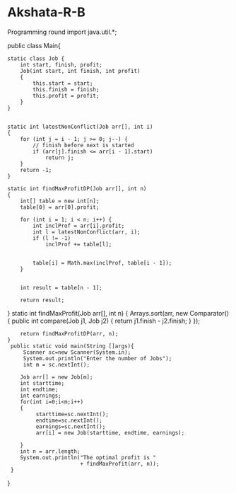 # Akshata-R-B
Programming round
import java.util.*;

public class Main{
   
    static class Job {
        int start, finish, profit;
        Job(int start, int finish, int profit)
        {
            this.start = start;
            this.finish = finish;
            this.profit = profit;
        }
    }
 

    static int latestNonConflict(Job arr[], int i)
    {
        for (int j = i - 1; j >= 0; j--) {
            // finish before next is started
            if (arr[j].finish <= arr[i - 1].start)
                return j;
        }
        return -1;
    }
 
    static int findMaxProfitDP(Job arr[], int n)
    {
        int[] table = new int[n];
        table[0] = arr[0].profit;
 
        for (int i = 1; i < n; i++) {
            int inclProf = arr[i].profit;
            int l = latestNonConflict(arr, i);
            if (l != -1)
                inclProf += table[l];
 
         
            table[i] = Math.max(inclProf, table[i - 1]);
        }
 
       
        int result = table[n - 1];
 
        return result;
}
static int findMaxProfit(Job arr[], int n)
    {
        Arrays.sort(arr, new Comparator<Job>() {
            public int compare(Job j1, Job j2)
            {
                return j1.finish - j2.finish;
            }
        });
 
        return findMaxProfitDP(arr, n);
    }
     public static void main(String []args){
         Scanner sc=new Scanner(System.in);
         System.out.println("Enter the number of Jobs");
         int m = sc.nextInt();
       
        Job arr[] = new Job[m];
        int starttime;
        int endtime;
        int earnings;
        for(int i=0;i<m;i++)
        {
             starttime=sc.nextInt();
             endtime=sc.nextInt();
             earnings=sc.nextInt();
             arr[i] = new Job(starttime, endtime, earnings);
           
        }
        int n = arr.length;
        System.out.println("The optimal profit is "
                           + findMaxProfit(arr, n));
     }
}
